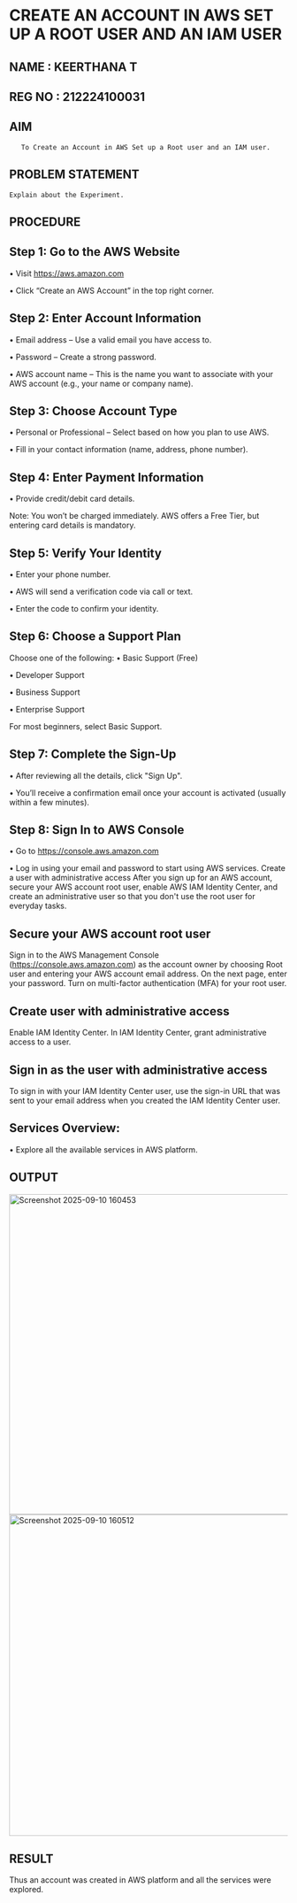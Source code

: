 # CREATE AN  ACCOUNT IN AWS SET UP A ROOT USER AND AN IAM USER 
## NAME : KEERTHANA T
## REG NO : 212224100031
  ## AIM
       To Create an Account in AWS Set up a Root user and an IAM user.
## PROBLEM STATEMENT
    Explain about the Experiment.

## PROCEDURE
## Step 1: Go to the AWS Website
• Visit https://aws.amazon.com

• Click “Create an AWS Account” in the top right corner.

## Step 2: Enter Account Information
• Email address – Use a valid email you have access to.

• Password – Create a strong password.

• AWS account name – This is the name you want to associate with your AWS account (e.g., your name or company name).

## Step 3: Choose Account Type
• Personal or Professional – Select based on how you plan to use AWS.

• Fill in your contact information (name, address, phone number).

## Step 4: Enter Payment Information
• Provide credit/debit card details.

Note: You won’t be charged immediately. AWS offers a Free Tier, but entering card details is mandatory.

## Step 5: Verify Your Identity
• Enter your phone number.

• AWS will send a verification code via call or text.

• Enter the code to confirm your identity.

## Step 6: Choose a Support Plan
Choose one of the following: • Basic Support (Free)

• Developer Support

• Business Support

• Enterprise Support

For most beginners, select Basic Support.

## Step 7: Complete the Sign-Up
• After reviewing all the details, click "Sign Up".

• You’ll receive a confirmation email once your account is activated (usually within a few minutes).

## Step 8: Sign In to AWS Console
• Go to https://console.aws.amazon.com

• Log in using your email and password to start using AWS services.
Create a user with administrative access
After you sign up for an AWS account, secure your AWS account root user, enable AWS IAM Identity Center, and create an administrative user so that you don't use the root user for everyday tasks.

## Secure your AWS account root user
Sign in to the AWS Management Console (https://console.aws.amazon.com) as the account owner by choosing Root user and entering your AWS account email address. On the next page, enter your password. Turn on multi-factor authentication (MFA) for your root user.

## Create user with administrative access
Enable IAM Identity Center. In IAM Identity Center, grant administrative access to a user.

## Sign in as the user with administrative access
To sign in with your IAM Identity Center user, use the sign-in URL that was sent to your email address when you created the IAM Identity Center user.

## Services Overview:
• Explore all the available services in AWS platform.
## OUTPUT
<img width="1036" height="579" alt="Screenshot 2025-09-10 160453" src="https://github.com/user-attachments/assets/323ca325-3c33-40ea-832c-7c59c6e46230" />
<img width="1039" height="581" alt="Screenshot 2025-09-10 160512" src="https://github.com/user-attachments/assets/96e607f0-c2b9-4a48-81f6-9c20fc33fdc1" />



## RESULT
 

  Thus an account was created in AWS platform and all the services were explored.


